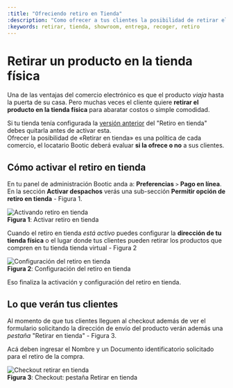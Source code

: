 ```yaml
---
:title: "Ofreciendo retiro en Tienda"
:description: "Como ofrecer a tus clientes la posibilidad de retirar el producto en la tienda"
:keywords: retirar, tienda, showroom, entrega, recoger, retiro
---
```


# Retirar un producto en la tienda física

Una de las ventajas del comercio electrónico es que el producto _viaja_ hasta la puerta de su casa. Pero
muchas veces el cliente quiere **retirar el producto en la tienda física** para abaratar costos o simple
comodidad.

<div class="note warning">
Si tu tienda tenía configurada la <a href="/es/configuracion/formas-de-envio/ret-descontinuado">versión anterior</a>  del "Retiro en tienda" debes quitarla antes de activar esta.
</div>

<div class="note info">
    Ofrecer la posibilidad de «Retirar en tienda» es una política de cada comercio, el locatario Bootic deberá evaluar <strong>si la ofrece o no</strong> a sus clientes.
</div>

## Cómo activar el retiro en tienda

En tu panel de administración Bootic anda a: **Preferencias** `>` **Pago en línea**. En la sección **Activar
despachos** verás una sub-sección **Permitir opción de retiro en tienda** - Figura 1.

<div class="captura">
    <div class="c-contenido">
        <img src="/img/configuracion/retiro_01.png" alt="Activando retiro en tienda" />
    </div>
    <div class="c-pie">
        <strong>Figura 1</strong>: Activar retiro en tienda
    </div>
</div>

Cuando el retiro en tienda _está activo_ puedes configurar la **dirección de tu tienda física** o el lugar
donde tus clientes pueden retirar los productos que compren en tu tienda tienda virtual - Figura 2

<div class="captura">
    <div class="c-contenido">
        <img src="/img/configuracion/retiro_02.png" alt="Configuración del retiro en tienda" />
    </div>
    <div class="c-pie">
        <strong>Figura 2</strong>: Configuración del retiro en tienda
    </div>
</div>

Eso finaliza la activación y configuración del retiro en tienda.

## Lo que verán tus clientes

Al momento de que tus clientes lleguen al checkout además de ver el formulario solicitando la dirección de
envío del producto verán además una _pestaña_ "Retirar en tienda" - Figura 3. 

Acá deben ingresar el Nombre y un Documento identificatorio solicitado para el retiro de la compra.

<div class="captura">
    <div class="c-contenido">
        <img src="/img/configuracion/retiro_03.png" alt="Checkout retirar en tienda" />
    </div>
    <div class="c-pie">
        <strong>Figura 3</strong>: Checkout: pestaña Retirar en tienda
    </div>
</div>
